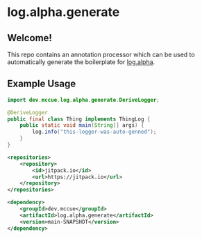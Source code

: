 # log.alpha.generate

## Welcome!

This repo contains an annotation processor which can be used to automatically generate
the boilerplate for [log.alpha](https://github.com/bowbahdoe/log.alpha).

## Example Usage
```java
import dev.mccue.log.alpha.generate.DeriveLogger;

@DeriveLogger
public final class Thing implements ThingLog {
    public static void main(String[] args) {
        log.info("this-logger-was-auto-genned");
    }
}
```

```xml
<repositories>
    <repository>
        <id>jitpack.io</id>
        <url>https://jitpack.io</url>
    </repository>
</repositories>
```
```xml
<dependency>
    <groupId>dev.mccue</groupId>
    <artifactId>log.alpha.generate</artifactId>
    <version>main-SNAPSHOT</version>
</dependency>
```